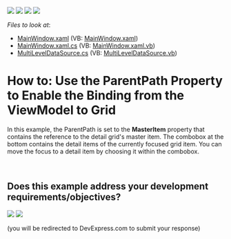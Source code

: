 <!-- default badges list -->
![](https://img.shields.io/endpoint?url=https://codecentral.devexpress.com/api/v1/VersionRange/128653766/15.1.3%2B)
[![](https://img.shields.io/badge/Open_in_DevExpress_Support_Center-FF7200?style=flat-square&logo=DevExpress&logoColor=white)](https://supportcenter.devexpress.com/ticket/details/T291661)
[![](https://img.shields.io/badge/📖_How_to_use_DevExpress_Examples-e9f6fc?style=flat-square)](https://docs.devexpress.com/GeneralInformation/403183)
[![](https://img.shields.io/badge/💬_Leave_Feedback-feecdd?style=flat-square)](#does-this-example-address-your-development-requirementsobjectives)
<!-- default badges end -->
<!-- default file list -->
*Files to look at*:

* [MainWindow.xaml](./CS/MainWindow.xaml) (VB: [MainWindow.xaml](./VB/MainWindow.xaml))
* [MainWindow.xaml.cs](./CS/MainWindow.xaml.cs) (VB: [MainWindow.xaml.vb](./VB/MainWindow.xaml.vb))
* [MultiLevelDataSource.cs](./CS/MultiLevelDataSource.cs) (VB: [MultiLevelDataSource.vb](./VB/MultiLevelDataSource.vb))
<!-- default file list end -->
# How to: Use the ParentPath Property to Enable the Binding from the ViewModel to Grid


In this example, the ParentPath is set to the <strong>MasterItem</strong> property that contains the reference to the detail grid's master item. The combobox at the bottom contains the detail items of the currently focused grid item. You can move the focus to a detail item by choosing it within the combobox.

<br/>


<!-- feedback -->
## Does this example address your development requirements/objectives?

[<img src="https://www.devexpress.com/support/examples/i/yes-button.svg"/>](https://www.devexpress.com/support/examples/survey.xml?utm_source=github&utm_campaign=how-to-use-the-parentpath-property-to-enable-the-binding-from-the-viewmodel-to-grid-t291661&~~~was_helpful=yes) [<img src="https://www.devexpress.com/support/examples/i/no-button.svg"/>](https://www.devexpress.com/support/examples/survey.xml?utm_source=github&utm_campaign=how-to-use-the-parentpath-property-to-enable-the-binding-from-the-viewmodel-to-grid-t291661&~~~was_helpful=no)

(you will be redirected to DevExpress.com to submit your response)
<!-- feedback end -->
